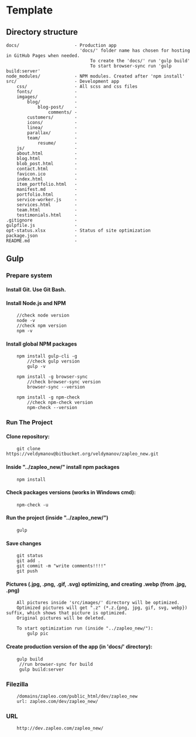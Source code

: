 # Template

## Directory structure

```
docs/                     - Production app
                            'docs/' folder name has chosen for hosting in GitHub Pages when needed.
                                To create the 'docs/' run 'gulp build'
                                To start browser-sync run 'gulp build:server'                          
node_modules/             - NPM modules. Created after 'npm install'
src/                      - Development app
    css/                  - All scss and css files
    fonts/                - 
    imgages/              - 
        blog/             - 
            blog-post/    - 
                comments/ -
        customers/        - 
        icons/            - 
        linea/            -
        parallax/         -
        team/             - 
            resume/       - 
    js/                   - 
    about.html            - 
    blog.html             - 
    blob_post.html        - 
    contact.html          - 
    favicon.ico           -    
    index.html            -
    item_portfolio.html   - 
    manifest.md           -
    portfolio.html        - 
    service-worker.js     - 
    services.html         - 
    team.html             - 
    testimonials.html     - 
.gitignore                - 
gulpfile.js               -
opt-status.xlsx           - Status of site optimization 
package.json              - 
README.md                 - 
```

## Gulp
###  Prepare system
#### Install Git. Use Git Bash.
#### Install Node.js and NPM
```
    //check node version
    node -v
    //check npm version
    npm -v 
```
#### Install global NPM packages 
```
    npm install gulp-cli -g
        //check gulp version
        gulp -v
    
	npm install -g browser-sync	
        //check browser-sync version
        browser-sync --version 
	
    npm install -g npm-check
        //check npm-check version
        npm-check --version	 
```

### Run The Project
#### Clone repository:
```
    git clone https://veldymanov@bitbucket.org/veldymanov/zapleo_new.git
```
#### Inside "../zapleo_new/" install npm packages
````
    npm install
````
#### Check packages versions (works in Windows cmd):
```
    npm-check -u
```
#### Run the project (inside "../zapleo_new/")
````
    gulp
````
#### Save changes
````
    git status
    git add .
    git commit -m "write comments!!!!"
    git push
````
#### Pictures (.jpg, .png, .gif, .svg) optimizing, and creating .webp (from .jpg, .png)
````
    All pictures inside 'src/images/' directory will be optimized.
    Optimized pictures will get ".z" (*.z.{png, jpg, gif, svg, webp}) suffix, which shows that picture is optimized.
    Original pictures will be deleted. 

    To start optimization run (inside "../zapleo_new/"):
        gulp pic
````
#### Create production version of the app (in 'docs/' directory):
````
    gulp build
     //run browser-sync for build
     gulp build:server
````

### Filezilla
````
	/domains/zapleo.com/public_html/dev/zapleo_new
    url: zapleo.com/dev/zapleo_new/
````

### URL
````
    http://dev.zapleo.com/zapleo_new/
````